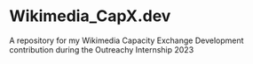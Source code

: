 # Wikimedia_CapX.dev
A repository for my Wikimedia Capacity Exchange Development contribution during the Outreachy Internship 2023
